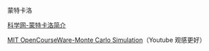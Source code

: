 蒙特卡洛

[科学网-蒙特卡洛简介](http://blog.sciencenet.cn/blog-324394-292355.html)

[MIT OpenCourseWare-Monte Carlo Simulation](https://ocw.mit.edu/courses/electrical-engineering-and-computer-science/6-0002-introduction-to-computational-thinking-and-data-science-fall-2016/lecture-videos/)（Youtube 观感更好）

